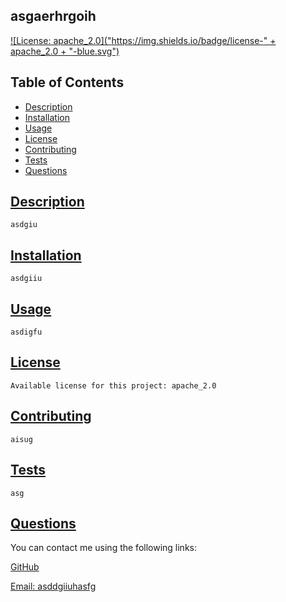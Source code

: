 
## asgaerhrgoih

[![License: apache_2.0]("https://img.shields.io/badge/license-" + apache_2.0 + "-blue.svg")](https://opensource.org/licenses/apache_2.0)

## Table of Contents
  * [Description](#description)
  * [Installation](#installation)
  * [Usage](#usage)
  * [License](#license)
  * [Contributing](#contributing)
  * [Tests](#tests)
  * [Questions](#questions)

## [Description](#table-of-contents)
    asdgiu
## [Installation](#table-of-contents)
    asdgiiu
## [Usage](#table-of-contents)
    asdigfu
## [License](#table-of-contents)
    Available license for this project: apache_2.0
## [Contributing](#table-of-contents)
    aisug
## [Tests](#table-of-contents)    
    asg
## [Questions](#table-of-contents)

You can contact me using the following links:

[GitHub](https://github.com/asghahsg)

[Email: asddgiiuhasfg](mailto:asddgiiuhasfg)
